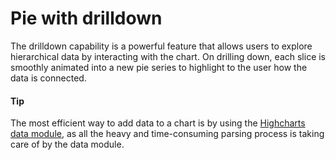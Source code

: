 # Pie with drilldown

The drilldown capability is a powerful feature that allows users to explore hierarchical data by interacting with the chart. On drilling down, each slice is smoothly animated into a new pie series to highlight to the user how the data is connected.

#### Tip
The most efficient way to add data to a chart is by using the [Highcharts data module](https://www.highcharts.com/docs/working-with-data/data-module), as all the heavy and time-consuming parsing process is taking care of by the data module. 